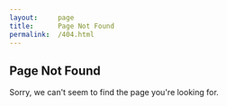 ```yaml
---
layout:     page
title:      Page Not Found
permalink:  /404.html
---
```


## Page Not Found

Sorry, we can't seem to find the page you're looking for.
